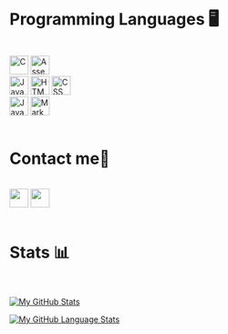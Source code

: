 <h1 align="left">Programming Languages 🖥</h1>
<br>
<div align="left">
    <div>
        <img src="https://img.shields.io/badge/C-00599C?style=for-the-badge&logo=c&logoColor=white" alt="C" height="33" />
        <img src="https://img.shields.io/badge/Assembly-007ACC?style=for-the-badge&logo=MIPS&logoColor=white" alt="Assembly" height="33"/>
    </div>
    <div>
        <img src="https://img.shields.io/badge/JavaScript-323330?style=for-the-badge&logo=javascript&logoColor=F7DF1E" alt="Javascript" height="33"/>
        <img src="https://img.shields.io/badge/HTML5-E34F26?style=for-the-badge&logo=html5&logoColor=white" alt="HTML" height="33" />
        <img src="https://img.shields.io/badge/CSS3-1572B6?style=for-the-badge&logo=css3&logoColor=white" alt="CSS" height="33" />
    </div>
    <div>
        <img src="https://img.shields.io/badge/java-%23ED8B00.svg?style=for-the-badge&logo=java&logoColor=white" alt="Java" height="33" />
        <img src="https://img.shields.io/badge/markdown-%23000000.svg?style=for-the-badge&logo=markdown&logoColor=F7DF1E" alt="Markdown" height="33" />
    </div>
</div>
<br>
<h1 align="left">Contact me📧</h1>
<br>
<div align="left">
    <a href="https://www.facebook.com/toilahung2684/" target="top"><img src="https://img.shields.io/badge/Facebook-%231877F2.svg?style=for-the-badge&logo=Facebook&logoColor=white" height="33"></a>
    <a href="https://github.com/Gnuhq26" target="blank"><img src="https://img.shields.io/badge/GitHub-100000?style=for-the-badge&logo=github&logoColor=white" height="33"></a>
</div>
<br>
<div>
<h1 align="left">Stats 📊</h1>
<br>

[![My GitHub Stats](https://github-readme-stats.vercel.app/api/?username=LeVDuan&count_private=true&theme=tokyonight&showicons=true)]()

[![My GitHub Language Stats](https://github-readme-stats.vercel.app/api/top-langs/?username=LeVDuan&langs_count=5&theme=tokyonight)]()

</div>
